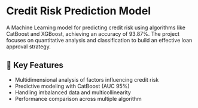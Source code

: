 # Credit Risk Prediction Model

A Machine Learning model for predicting credit risk using algorithms like CatBoost and XGBoost, achieving an accuracy of 93.87%. The project focuses on quantitative analysis and classification to build an effective loan approval strategy.

## 🚀 Key Features

- Multidimensional analysis of factors influencing credit risk
- Predictive modeling with CatBoost (AUC 95%)
- Handling imbalanced data and multicollinearity
- Performance comparison across multiple algorithm
